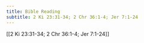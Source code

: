 ```yaml
---
title: Bible Reading
subtitle: 2 Ki 23:31-34; 2 Chr 36:1-4; Jer 7:1-24
---
```


[[2 Ki 23:31-34; 2 Chr 36:1-4; Jer 7:1-24]]
